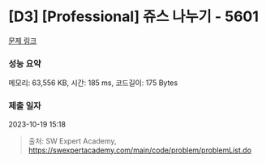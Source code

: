 # [D3] [Professional] 쥬스 나누기 - 5601 

[문제 링크](https://swexpertacademy.com/main/code/problem/problemDetail.do?contestProbId=AWXGAylqcdYDFAUo) 

### 성능 요약

메모리: 63,556 KB, 시간: 185 ms, 코드길이: 175 Bytes

### 제출 일자

2023-10-19 15:18



> 출처: SW Expert Academy, https://swexpertacademy.com/main/code/problem/problemList.do